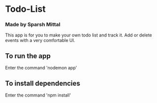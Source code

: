 # Todo-List
### Made by Sparsh Mittal<br>

This app is for you to make your own todo list and track it. Add or delete events with a very comfortable UI.
## To run the app
Enter the command 'nodemon app'

## To install dependencies
Enter the command 'npm install'

